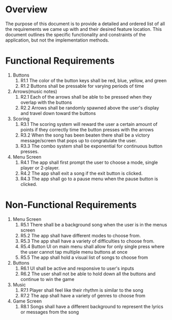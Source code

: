# Overview
The purpose of this document is to provide a detailed and ordered list of all the requirements we came up with and their desired feature
location. This document outlines the specific functionality and constraints of the application, but not the implementation methods.

# Functional Requirements 

1. Buttons
    1. R1.1 The color of the button keys shall be red, blue, yellow, and green
    1. R1.2 Buttons shall be pressable for varying periods of time
1. Arrows(music notes)
    1. R2.1 Each of the arrows shall be able to be pressed when they overlap with the buttons
    1. R2.2 Arrows shall be randomly spawned above the user's display and travel down toward the buttons
1. Scoring
    1. R3.1 The scoring system will reward the user a certain amount of points if they correctly time the button presses with the arrows
    1. R3.2 When the song has been beaten there shall be a victory message/screen that pops up to congratulate the user.
    1. R3.3 The combo system shall be exponential for continuous button presses.
1. Menu Screen
    1. R4.1 The app shall first prompt the user to choose a mode, single player or 2-player.
    1. R4.2 The app shall exit a song if the exit button is clicked.
    1. R4.3 The app shall go to a pause menu when the pause button is clicked.

# Non-Functional Requirements

1. Menu Screen
    1. R5.1 There shall be a background song when the user is in the menus screen
    1. R5.2 The app shall have different modes to choose from.
    1. R5.3 The app shall have a variety of difficulties to choose from.
    1. R5.4 Button UI on main menu shall allow for only single press where the user cannot tap multiple menu buttons at once
    1. R5.5 The app shall hold a visual list of songs to choose from
1. Buttons
    1. R6.1 UI shall be active and responsive to user's inputs
    1. R6.2 The user shall not be able to hold down all the buttons and continue to win the game
1. Music
    1. R7.1 Player shall feel like their rhythm is similar to the song
    1. R7.2 The app shall have a variety of genres to choose from
1. Game Screen
    1. R8.1 Songs shall have a different background to represent the lyrics or messages from the song
    
    

